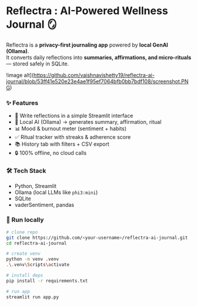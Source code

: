 # Reflectra : AI-Powered Wellness Journal 🪞

Reflectra is a **privacy-first journaling app** powered by **local GenAI (Ollama)**.  
It converts daily reflections into **summaries, affirmations, and micro-rituals** — stored safely in SQLite.  

!image alt](https://github.com/vaishnavishetty19/reflectra-ai-journal/blob/53ff41e520e23e4ae1f95ef7064bfb0bb7bdf108/screenshot.PNG)

### ✨ Features
- 📝 Write reflections in a simple Streamlit interface  
- 🤖 Local AI (Ollama) → generates summary, affirmation, ritual  
- 📊 Mood & burnout meter (sentiment + habits)  
- ✅ Ritual tracker with streaks & adherence score  
- 📚 History tab with filters + CSV export  
- 🔒 100% offline, no cloud calls  

### 🛠 Tech Stack
- Python, Streamlit  
- Ollama (local LLMs like `phi3:mini`)  
- SQLite  
- vaderSentiment, pandas  

### 🚀 Run locally
```bash
# clone repo
git clone https://github.com/<your-username>/reflectra-ai-journal.git
cd reflectra-ai-journal

# create venv
python -m venv .venv
.\.venv\Scripts\activate

# install deps
pip install -r requirements.txt

# run app
streamlit run app.py
